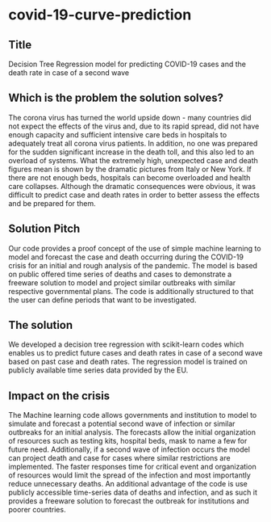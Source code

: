 # covid-19-curve-prediction

## Title
Decision Tree Regression model for predicting COVID-19 cases and the death rate in case of a second wave

## Which is the problem the solution solves?
The corona virus has turned the world upside down - many countries did not expect the effects of the virus and, due to its rapid spread, did not have enough capacity and sufficient intensive care beds in hospitals to adequately treat all corona virus patients. In addition, no one was prepared for the sudden significant increase in the death toll, and this also led to an overload of systems. What the extremely high, unexpected case and death figures mean is shown by the dramatic pictures from Italy or New York. If there are not enough beds, hospitals can become overloaded and health care collapses. Although the dramatic consequences were obvious, it was difficult to predict case and death rates in order to better assess the effects and be prepared for them.

## Solution Pitch
Our code provides a proof concept of the use of simple machine learning to model and forecast the case and death occurring during the COVID-19 crisis for an initial and rough analysis of the pandemic. The model is based on public offered time series of deaths and cases to demonstrate a freeware solution to model and project similar outbreaks with similar respective governmental plans. The code is additionally structured to that the user can define periods that want to be investigated.

## The solution
 We developed a decision tree regression with scikit-learn codes which enables us to predict future cases and death rates in case of a second wave based on past case and death rates. The regression model is trained on publicly available time series data provided by the EU.
 
## Impact on the crisis
The Machine learning code allows governments and institution to model to simulate and forecast a potential second wave of infection or similar outbreaks for an initial analysis. The forecasts allow the initial organization of resources such as testing kits, hospital beds, mask to name a few for future need. Additionally, if a second wave of infection occurs the model can project death and case for cases where similar restrictions are implemented. The faster responses time for critical event and organization of resources would limit the spread of the infection and most importantly reduce unnecessary deaths. An additional advantage of the code is use publicly accessible time-series data of deaths and infection, and as such it provides a freeware solution to forecast the outbreak for institutions and poorer countries.
